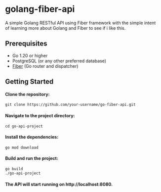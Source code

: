 # golang-fiber-api
A simple Golang RESTful API using Fiber framework with the simple intent of learning more about Golang and Fiber to see if i like this.

## Prerequisites

- Go 1.20 or higher
- PostgreSQL (or any other preferred database)
- [Fiber](https://gofiber.io/) (Go router and dispatcher)

## Getting Started

#### Clone the repository:
```
git clone https://github.com/your-username/go-fiber-api.git
```
   
#### Navigate to the project directory:

```
cd go-api-project
```

#### Install the dependencies:

```
go mod download
```

#### Build and run the project:

```
go build
./go-api-project
```

#### The API will start running on http://localhost:8080.
